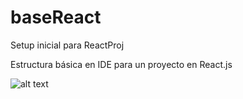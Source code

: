# baseReact
Setup inicial para ReactProj

Estructura básica en IDE para un proyecto en React.js

![alt text](https://i.imgur.com/tB38KVU.png)
